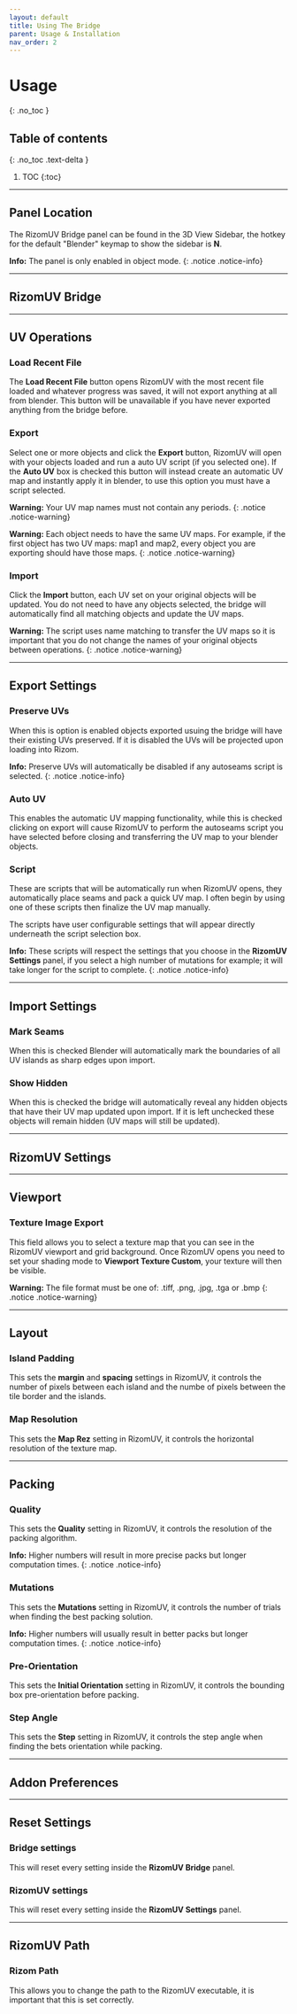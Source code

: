 ```yaml
---
layout: default
title: Using The Bridge
parent: Usage & Installation
nav_order: 2
---
```

# Usage
{: .no_toc }

## Table of contents
{: .no_toc .text-delta }

1. TOC
{:toc}

---

## Panel Location

The RizomUV Bridge panel can be found in the 3D View Sidebar, the hotkey for the default "Blender" keymap to show the sidebar is **N**.

**Info:** The panel is only enabled in object mode.
{: .notice .notice-info}

---

## RizomUV Bridge

---

## UV Operations

### Load Recent File

The **Load Recent File** button opens RizomUV with the most recent file loaded and whatever progress was saved, it will not export anything at all from blender. This button will be unavailable if you have never exported anything from the bridge before.

### Export

Select one or more objects and click the **Export** button, RizomUV will open with your objects loaded and run a auto UV script (if you selected one). If the **Auto UV** box is checked this button will instead create an automatic UV map and instantly apply it in blender, to use this option you must have a script selected.

**Warning:** Your UV map names must not contain any periods.
{: .notice .notice-warning}

**Warning:** Each object needs to have the same UV maps. For example, if the first object has two UV maps: map1 and map2, every object you are exporting should have those maps.
{: .notice .notice-warning}

### Import

Click the **Import** button, each UV set on your original objects will be updated. You do not need to have any objects selected, the bridge will automatically find all matching objects and update the UV maps.

**Warning:** The script uses name matching to transfer the UV maps so it is important that you do not change the names of your original objects between operations.
{: .notice .notice-warning}

---

## Export Settings

### Preserve UVs

When this is option is enabled objects exported usuing the bridge will have their existing UVs preserved. If it is disabled the UVs will be projected upon loading into Rizom.

**Info:** Preserve UVs will automatically be disabled if any autoseams script is selected.
{: .notice .notice-info}

### Auto UV

This enables the automatic UV mapping functionality, while this is checked clicking on export will cause RizomUV to perform the autoseams script you have selected before closing and transferring the UV map to your blender objects.

### Script

These are scripts that will be automatically run when RizomUV opens, they automatically place seams and pack a quick UV map. I often begin by using one of these scripts then finalize the UV map manually.

The scripts have user configurable settings that will appear directly underneath the script selection box.

**Info:** These scripts will respect the settings that you choose in the **RizomUV Settings** panel, if you select a high number of mutations for example; it will take longer for the script to complete.
{: .notice .notice-info}



---

## Import Settings

### Mark Seams

When this is checked Blender will automatically mark the boundaries of all UV islands as sharp edges upon import. 

### Show Hidden

When this is checked the bridge will automatically reveal any hidden objects that have their UV map updated upon import. If it is left unchecked these objects will remain hidden (UV maps will still be updated).

---

## RizomUV Settings

---

## Viewport

### Texture Image Export

This field allows you to select a texture map that you can see in the RizomUV viewport and grid background. Once RizomUV opens you need to set your shading mode to **Viewport Texture Custom**, your texture will then be visible.

**Warning:** The file format must be one of: .tiff, .png, .jpg, .tga or .bmp
{: .notice .notice-warning}

---

## Layout

### Island Padding

This sets the **margin** and **spacing** settings in RizomUV, it controls the number of pixels between each island and the numbe of pixels between the tile border and the islands.

### Map Resolution

This sets the **Map Rez** setting in RizomUV, it controls the horizontal resolution of the texture map.

---

## Packing

### Quality

This sets the **Quality** setting in RizomUV, it controls the resolution of the packing algorithm.

**Info:** Higher numbers will result in more precise packs but longer computation times.
{: .notice .notice-info}

### Mutations

This sets the **Mutations** setting in RizomUV, it controls the number of trials when finding the best packing solution.

**Info:** Higher numbers will usually result in better packs but longer computation times.
{: .notice .notice-info}

### Pre-Orientation

This sets the **Initial Orientation** setting in RizomUV, it controls the bounding box pre-orientation before packing.

### Step Angle

This sets the **Step** setting in RizomUV, it controls the step angle when finding the bets orientation while packing.

---

## Addon Preferences

---

## Reset Settings

### Bridge settings

This will reset every setting inside the **RizomUV Bridge** panel.

### RizomUV settings

This will reset every setting inside the **RizomUV Settings** panel.

---

## RizomUV Path

### Rizom Path

This allows you to change the path to the RizomUV executable, it is important that this is set correctly.

